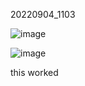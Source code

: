 20220904_1103

![image](https://user-images.githubusercontent.com/111704606/188295206-8e903684-3386-4bb8-a8c5-99ee3c5e6a9e.png)


![image](https://user-images.githubusercontent.com/111704606/188298427-6cd52a0f-b0ec-44d0-8dde-091641e62fd7.png)


this worked


